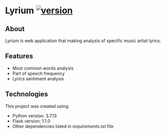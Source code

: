 # Lyrium [![version](https://img.shields.io/badge/version-0.1.1-green.svg)](https://semver.org)

## About
Lyrium is web application that making analysis of specific music artist lyrics.

## Features
* Most common words analysis
* Part of speech frequency
* Lyrics sentiment analysis

## Technologies
This project was created using:
* Python version: 3.7.13
* Flask version: 1.1.0
* Other dependencies listed in *requirements.txt* file
